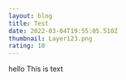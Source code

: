 ```yaml
---
layout: blog
title: Test
date: 2022-03-04T19:55:05.510Z
thumbnail: Layer123.png
rating: 10
---
```

hello This is text